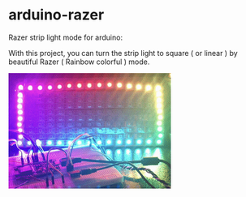 # arduino-razer
Razer strip light mode for arduino:

With this project, you can turn the strip light to square ( or linear ) by beautiful Razer ( Rainbow colorful ) mode.

![Demo](demo.gif)
